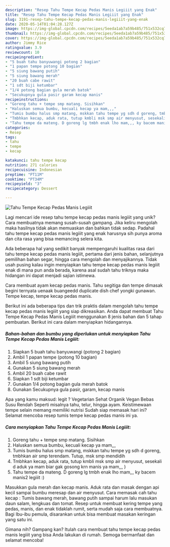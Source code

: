 ```yaml
---
description: "Resep Tahu Tempe Kecap Pedas Manis Legiiit yang Enak"
title: "Resep Tahu Tempe Kecap Pedas Manis Legiiit yang Enak"
slug: 3191-resep-tahu-tempe-kecap-pedas-manis-legiiit-yang-enak
date: 2020-05-14T01:04:28.127Z
image: https://img-global.cpcdn.com/recipes/5eeda1ab7a59b485/751x532cq70/tahu-tempe-kecap-pedas-manis-legiiit-foto-resep-utama.jpg
thumbnail: https://img-global.cpcdn.com/recipes/5eeda1ab7a59b485/751x532cq70/tahu-tempe-kecap-pedas-manis-legiiit-foto-resep-utama.jpg
cover: https://img-global.cpcdn.com/recipes/5eeda1ab7a59b485/751x532cq70/tahu-tempe-kecap-pedas-manis-legiiit-foto-resep-utama.jpg
author: Jimmy Rice
ratingvalue: 3.9
reviewcount: 10
recipeingredient:
- "5 buah tahu banyuwangi potong 2 bagian"
- "1 papan tempe potong 10 bagian"
- "5 siung bawang putih"
- "5 siung bawang merah"
- "20 buah cabe rawit"
- "1 sdt biji ketumbar"
- "1/4 potong bagian gula merah batok"
- "Secukupnya gula pasir garam kecap manis"
recipeinstructions:
- "Goreng tahu + tempe smp matang. Sisihkan"
- "Haluskan semua bumbu, kecuali kecap ya mam,,,"
- "Tumis bumbu halus smp matang, mskkan tahu tempe yg sdh d goreng, tmbhkan air smp terendam. Tutup, msk smp mendidih"
- "Tmbhkan kecap, aduk rata, tutup kmbli msk smp air menyusut, sesekali d aduk ya mam biar gak gosong krn manis ya mam,,, )"
- "Tahu tempe da mateng. D goreng lg tmbh enak lho mam,,, ky bacem manis2 legiiit :)"
categories:
- Resep
tags:
- tahu
- tempe
- kecap

katakunci: tahu tempe kecap 
nutrition: 271 calories
recipecuisine: Indonesian
preptime: "PT11M"
cooktime: "PT34M"
recipeyield: "3"
recipecategory: Dessert

---
```



![Tahu Tempe Kecap Pedas Manis Legiiit](https://img-global.cpcdn.com/recipes/5eeda1ab7a59b485/751x532cq70/tahu-tempe-kecap-pedas-manis-legiiit-foto-resep-utama.jpg)

Lagi mencari ide resep tahu tempe kecap pedas manis legiiit yang unik? Cara membuatnya memang susah-susah gampang. Jika keliru mengolah maka hasilnya tidak akan memuaskan dan bahkan tidak sedap. Padahal tahu tempe kecap pedas manis legiiit yang enak harusnya sih punya aroma dan cita rasa yang bisa memancing selera kita.

Ada beberapa hal yang sedikit banyak mempengaruhi kualitas rasa dari tahu tempe kecap pedas manis legiiit, pertama dari jenis bahan, selanjutnya pemilihan bahan segar, hingga cara mengolah dan menyajikannya. Tidak usah pusing kalau ingin menyiapkan tahu tempe kecap pedas manis legiiit enak di mana pun anda berada, karena asal sudah tahu triknya maka hidangan ini dapat menjadi sajian istimewa.

Cara membuat ayam kecap pedas manis. Tahu segitiga dan tempe dimasak begini ternyata uenaak buangeedd duplicate dish chef yongki gunawan. Tempe kecap, tempe kecap pedas manis.


Berikut ini ada beberapa tips dan trik praktis dalam mengolah tahu tempe kecap pedas manis legiiit yang siap dikreasikan. Anda dapat membuat Tahu Tempe Kecap Pedas Manis Legiiit menggunakan 8 jenis bahan dan 5 tahap pembuatan. Berikut ini cara dalam menyiapkan hidangannya.

<!--inarticleads1-->

##### Bahan-bahan dan bumbu yang diperlukan untuk menyiapkan Tahu Tempe Kecap Pedas Manis Legiiit:

1. Siapkan 5 buah tahu banyuwangi (potong 2 bagian)
1. Ambil 1 papan tempe (potong 10 bagian)
1. Ambil 5 siung bawang putih
1. Gunakan 5 siung bawang merah
1. Ambil 20 buah cabe rawit
1. Siapkan 1 sdt biji ketumbar
1. Gunakan 1/4 potong bagian gula merah batok
1. Gunakan Secukupnya gula pasir, garam, kecap manis


Apa yang kamu maksud: legit ? Vegetarian Sehat Organik Vegan Bebas Susu Rendah Seperti misalnya tahu, telur, hingga ayam. Keistimewaan tempe selain memang memiliki nutrisi Sudah siap memasak hari ini? Selamat mencoba resep tumis tempe kecap pedas manis ini ya. 

<!--inarticleads2-->

##### Cara menyiapkan Tahu Tempe Kecap Pedas Manis Legiiit:

1. Goreng tahu + tempe smp matang. Sisihkan
1. Haluskan semua bumbu, kecuali kecap ya mam,,,
1. Tumis bumbu halus smp matang, mskkan tahu tempe yg sdh d goreng, tmbhkan air smp terendam. Tutup, msk smp mendidih
1. Tmbhkan kecap, aduk rata, tutup kmbli msk smp air menyusut, sesekali d aduk ya mam biar gak gosong krn manis ya mam,,, )
1. Tahu tempe da mateng. D goreng lg tmbh enak lho mam,,, ky bacem manis2 legiiit :)


Masukkan gula merah dan kecap manis. Aduk rata dan masak dengan api kecil sampai bumbu meresap dan air menyusut. Cara memasak cah tahu kecap : Tumis bawang merah, bawang putih sampai harum lalu masukan daun salam, lengkuas dan tomat. Resep untuk membuat kering tempe yang pedas, manis, dan enak tidaklah rumit, serta mudah saja cara membuatnya. Bagi Ibu-ibu pemula, disarankan untuk bisa membuat masakan keringan yang satu ini. 

Gimana nih? Gampang kan? Itulah cara membuat tahu tempe kecap pedas manis legiiit yang bisa Anda lakukan di rumah. Semoga bermanfaat dan selamat mencoba!
